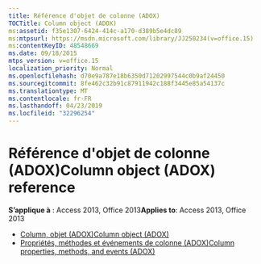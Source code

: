```yaml
---
title: Référence d'objet de colonne (ADOX)
TOCTitle: Column object (ADOX)
ms:assetid: f35e1307-6424-414c-a170-d389b5e4dc89
ms:mtpsurl: https://msdn.microsoft.com/library/JJ250234(v=office.15)
ms:contentKeyID: 48548669
ms.date: 09/18/2015
mtps_version: v=office.15
localization_priority: Normal
ms.openlocfilehash: d70e9a787e18b6350d71202997544c0b9af24450
ms.sourcegitcommit: 8fe462c32b91c87911942c188f3445e85a54137c
ms.translationtype: MT
ms.contentlocale: fr-FR
ms.lasthandoff: 04/23/2019
ms.locfileid: "32296254"
---
```

# <a name="column-object-adox-reference"></a><span data-ttu-id="d9273-102">Référence d'objet de colonne (ADOX)</span><span class="sxs-lookup"><span data-stu-id="d9273-102">Column object (ADOX) reference</span></span>

<span data-ttu-id="d9273-103">**S’applique à** : Access 2013, Office 2013</span><span class="sxs-lookup"><span data-stu-id="d9273-103">**Applies to**: Access 2013, Office 2013</span></span>

- [<span data-ttu-id="d9273-104">Column, objet (ADOX)</span><span class="sxs-lookup"><span data-stu-id="d9273-104">Column object (ADOX)</span></span>](column-object-adox.md)
- [<span data-ttu-id="d9273-105">Propriétés, méthodes et événements de colonne (ADOX)</span><span class="sxs-lookup"><span data-stu-id="d9273-105">Column properties, methods, and events (ADOX)</span></span>](column-properties-methods-and-events-adox.md)

